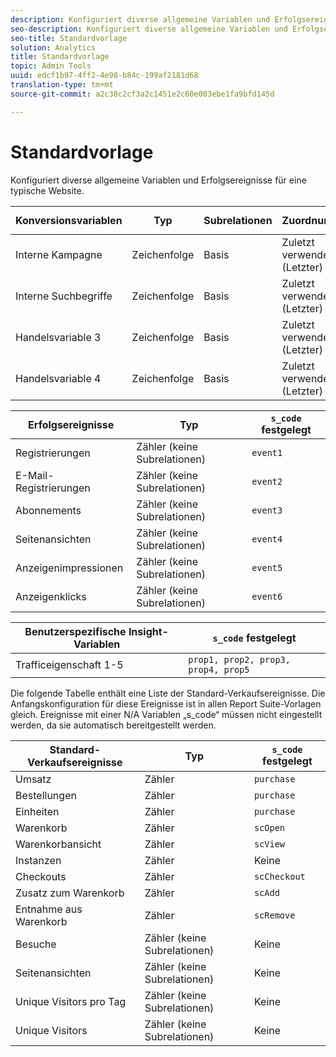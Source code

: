 ```yaml
---
description: Konfiguriert diverse allgemeine Variablen und Erfolgsereignisse für eine typische Website.
seo-description: Konfiguriert diverse allgemeine Variablen und Erfolgsereignisse für eine typische Website.
seo-title: Standardvorlage
solution: Analytics
title: Standardvorlage
topic: Admin Tools
uuid: edcf1b97-4ff2-4e98-b84c-199af2181d68
translation-type: tm+mt
source-git-commit: a2c38c2cf3a2c1451e2c60e003ebe1fa9bfd145d

---
```



# Standardvorlage

Konfiguriert diverse allgemeine Variablen und Erfolgsereignisse für eine typische Website.

| Konversionsvariablen | Typ | Subrelationen | Zuordnung | Ablauf | `s_code` festgelegt |
|---|---|---|---|---|---|
| Interne Kampagne | Zeichenfolge | Basis | Zuletzt verwendet (Letzter) | Besuch | `evar1` |
| Interne Suchbegriffe | Zeichenfolge | Basis | Zuletzt verwendet (Letzter) | Besuch | `evar2` |
| Handelsvariable 3 | Zeichenfolge | Basis | Zuletzt verwendet (Letzter) | Besuch | `evar3` |
| Handelsvariable 4 | Zeichenfolge | Basis | Zuletzt verwendet (Letzter) | Besuch | `evar4` |

| Erfolgsereignisse | Typ | `s_code` festgelegt |
|---|---|---|
| Registrierungen | Zähler (keine Subrelationen) | `event1` |
| E-Mail-Registrierungen | Zähler (keine Subrelationen) | `event2` |
| Abonnements | Zähler (keine Subrelationen) | `event3` |
| Seitenansichten | Zähler (keine Subrelationen) | `event4` |
| Anzeigenimpressionen | Zähler (keine Subrelationen) | `event5` |
| Anzeigenklicks | Zähler (keine Subrelationen) | `event6` |

| Benutzerspezifische Insight-Variablen | `s_code` festgelegt |
|---|---|
| Trafficeigenschaft 1-5 | `prop1, prop2, prop3, prop4, prop5` |

Die folgende Tabelle enthält eine Liste der Standard-Verkaufsereignisse. Die Anfangskonfiguration für diese Ereignisse ist in allen Report Suite-Vorlagen gleich. Ereignisse mit einer N/A Variablen „s_code“ müssen nicht eingestellt werden, da sie automatisch bereitgestellt werden.

| Standard-Verkaufsereignisse | Typ | `s_code` festgelegt |
|---|---|---|
| Umsatz | Zähler | `purchase` |
| Bestellungen | Zähler | `purchase` |
| Einheiten | Zähler | `purchase` |
| Warenkorb | Zähler | `scOpen` |
| Warenkorbansicht | Zähler | `scView` |
| Instanzen | Zähler | Keine |
| Checkouts | Zähler | `scCheckout` |
| Zusatz zum Warenkorb | Zähler | `scAdd` |
| Entnahme aus Warenkorb | Zähler | `scRemove` |
| Besuche | Zähler (keine Subrelationen) | Keine |
| Seitenansichten | Zähler (keine Subrelationen) | Keine |
| Unique Visitors pro Tag | Zähler (keine Subrelationen) | Keine |
| Unique Visitors | Zähler (keine Subrelationen) | Keine |


